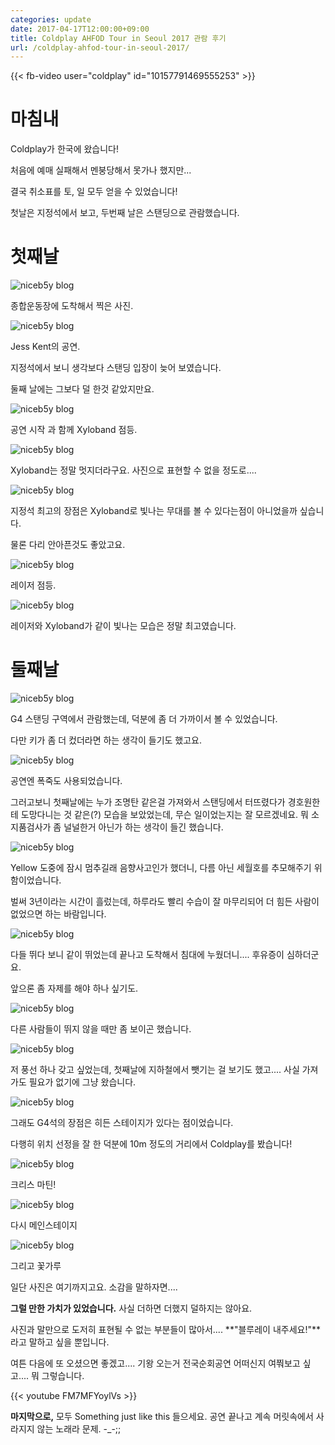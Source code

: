 ```yaml
---
categories: update
date: 2017-04-17T12:00:00+09:00
title: Coldplay AHFOD Tour in Seoul 2017 관람 후기
url: /coldplay-ahfod-tour-in-seoul-2017/
---
```


{{< fb-video user="coldplay" id="10157791469555253" >}}

# 마침내

Coldplay가 한국에 왔습니다!

처음에 예매 실패해서 멘붕당해서 못가나 했지만...

결국 취소표를 토, 일 모두 얻을 수 있었습니다!

첫날은 지정석에서 보고, 두번째 날은 스탠딩으로 관람했습니다.

# 첫째날

<img src="/images/ColdPlayLive_01.jpg" alt="niceb5y blog">

종합운동장에 도착해서 찍은 사진.

<img src="/images/ColdPlayLive_02.jpg" alt="niceb5y blog">

Jess Kent의 공연.

지정석에서 보니 생각보다 스탠딩 입장이 늦어 보였습니다.

둘째 날에는 그보다 덜 한것 같았지만요.


<img src="/images/ColdPlayLive_03.jpg" alt="niceb5y blog">

공연 시작 과 함께 Xyloband 점등.

<img src="/images/ColdPlayLive_04.jpg" alt="niceb5y blog">

Xyloband는 정말 멋지더라구요. 사진으로 표현할 수 없을 정도로....

<img src="/images/ColdPlayLive_05.jpg" alt="niceb5y blog">

지정석 최고의 장점은 Xyloband로 빛나는 무대를 볼 수 있다는점이 아니었을까 싶습니다.

물론 다리 안아픈것도 좋았고요.

<img src="/images/ColdPlayLive_06.jpg" alt="niceb5y blog">

레이저 점등.

<img src="/images/ColdPlayLive_07.jpg" alt="niceb5y blog">

레이저와 Xyloband가 같이 빛나는 모습은 정말 최고였습니다.

# 둘째날

<img src="/images/ColdPlayLive_08.jpg" alt="niceb5y blog">

G4 스탠딩 구역에서 관람했는데, 덕분에 좀 더 가까이서 볼 수 있었습니다.

다만 키가 좀 더 컸더라면 하는 생각이 들기도 했고요.

<img src="/images/ColdPlayLive_09.jpg" alt="niceb5y blog">

공연엔 폭죽도 사용되었습니다.

그러고보니 첫째날에는 누가 조명탄 같은걸 가져와서 스탠딩에서 터뜨렸다가 경호원한테 도망다니는 것 같은(?) 모습을 보았었는데, 무슨 일이었는지는 잘 모르겠네요. 뭐 소지품검사가 좀 널널한거 아닌가 하는 생각이 들긴 했습니다.

<img src="/images/ColdPlayLive_10.jpg" alt="niceb5y blog">

Yellow 도중에 잠시 멈추길래 음향사고인가 했더니, 다름 아닌 세월호를 추모해주기 위함이었습니다.

벌써 3년이라는 시간이 흘렀는데, 하루라도 빨리 수습이 잘 마무리되어 더 힘든 사람이 없었으면 하는 바람입니다.

<img src="/images/ColdPlayLive_11.jpg" alt="niceb5y blog">

다들 뛰다 보니 같이 뛰었는데 끝나고 도착해서 침대에 누웠더니.... 후유증이 심하더군요.

앞으론 좀 자제를 해야 하나 싶기도.

<img src="/images/ColdPlayLive_12.jpg" alt="niceb5y blog">

다른 사람들이 뛰지 않을 때만 좀 보이곤 했습니다.

<img src="/images/ColdPlayLive_13.jpg" alt="niceb5y blog">

저 풍선 하나 갖고 싶었는데, 첫째날에 지하철에서 뺏기는 걸 보기도 했고.... 사실 가져가도 필요가 없기에 그냥 왔습니다.

<img src="/images/ColdPlayLive_14.jpg" alt="niceb5y blog">

그래도 G4석의 장점은 히든 스테이지가 있다는 점이었습니다.

다행히 위치 선정을 잘 한 덕분에 10m 정도의 거리에서 Coldplay를 봤습니다!

<img src="/images/ColdPlayLive_15.jpg" alt="niceb5y blog">

크리스 마틴!

<img src="/images/ColdPlayLive_16.jpg" alt="niceb5y blog">

다시 메인스테이지

<img src="/images/ColdPlayLive_17.jpg" alt="niceb5y blog">

그리고 꽃가루

일단 사진은 여기까지고요. 소감을 말하자면....

**그럴 만한 가치가 있었습니다.** 사실 더하면 더했지 덜하지는 않아요.

사진과 말만으로 도저히 표현될 수 없는 부분들이 많아서.... **"블루레이 내주세요!"**라고 말하고 싶을 뿐입니다.

여튼 다음에 또 오셨으면 좋겠고.... 기왕 오는거 전국순회공연 어떠신지 여쭤보고 싶고.... 뭐 그렇습니다.

{{< youtube FM7MFYoylVs >}}

**마지막으로,** 모두 Something just like this 들으세요. 공연 끝나고 계속 머릿속에서 사라지지 않는 노래라 문제. -_-;;

